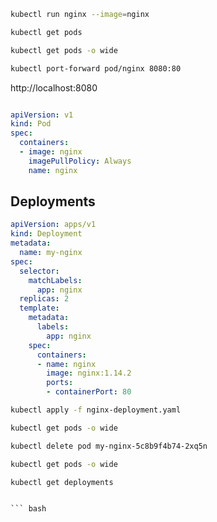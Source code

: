 ``` bash
kubectl run nginx --image=nginx
```

``` bash
kubectl get pods
```

``` bash
kubectl get pods -o wide
```

``` bash
kubectl port-forward pod/nginx 8080:80
```

http://localhost:8080

``` yaml

apiVersion: v1
kind: Pod
spec:
  containers:
  - image: nginx
    imagePullPolicy: Always
    name: nginx
```

## Deployments

``` yaml
apiVersion: apps/v1
kind: Deployment
metadata:
  name: my-nginx
spec:
  selector:
    matchLabels:
      app: nginx
  replicas: 2
  template:
    metadata:
      labels:
        app: nginx
    spec:
      containers:
      - name: nginx
        image: nginx:1.14.2
        ports:
        - containerPort: 80
```

``` bash
kubectl apply -f nginx-deployment.yaml
```

``` bash
kubectl get pods -o wide
```

``` bash
kubectl delete pod my-nginx-5c8b9f4b74-2xq5n
```

``` bash
kubectl get pods -o wide
```

``` bash	
kubectl get deployments
```

```

``` bash
